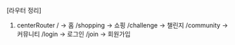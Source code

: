 [라우터 정리]

1. centerRouter
/ -> 홈
/shopping -> 쇼핑
/challenge -> 챌린지
/community -> 커뮤니티
/login -> 로그인
/join -> 회원가입
